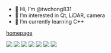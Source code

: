 - 👋 Hi, I’m @twchong831
- 👀 I’m interested in Qt, LiDAR, camera
- 🌱 I’m currently learning C++

[homepage](https://sites.google.com/view/twchong/total)

<!---
twchong831/twchong831 is a ✨ special ✨ repository because its `README.md` (this file) appears on your GitHub profile.
You can click the Preview link to take a look at your changes.
--->

<img src="https://img.shields.io/badge/C-A8B9CC?style=flat&logo=C&logoColor=white"/>
<img src="https://img.shields.io/badge/c++-00599C?style=flat&logo=C++&logoColor=white"/>
<img src="https://img.shields.io/badge/Qt-41CD52?style=flat&logo=Qt&logoColor=white"/>
<img src="https://img.shields.io/badge/Dart-0175C2?style=flat&logo=Dart&logoColor=white"/>
<img src="https://img.shields.io/badge/Flutter-02569B?style=flat&logo=Flutter&logoColor=white"/>
<img src="https://img.shields.io/badge/C-A8B9CC?style=flat&logo=C&logoColor=white"/>
<img src="https://img.shields.io/badge/OpenCV-5C3EE8?style=flat&logo=OpenCV&logoColor=white"/>

